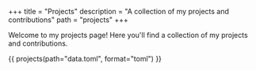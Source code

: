 +++
title = "Projects"
description = "A collection of my projects and contributions"
path = "projects"
+++

Welcome to my projects page! Here you'll find a collection of my projects and contributions.

{{ projects(path="data.toml", format="toml") }}
